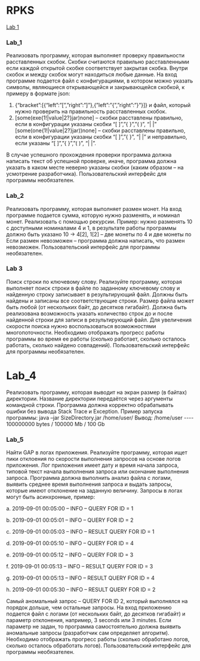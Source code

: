 # RPKS

[Lab 1](#Lab-3)

### Lab_1
Реализовать программу, которая выполняет проверку правильности
расставленных скобок. Скобки считаются правильно расставленными
если каждой открытой скобке соответствует закрытая скобка. Внутри
скобок и между скобок могут находиться любые данные. На вход
программе подается файл с конфигурациями, в котором можно указать
символы, являющиеся открывающейся и закрывающейся скобкой, к
примеру в формате json:
1. {“bracket”:[{“left”:”[”,”right”:”]”},{”left”:”{”,”right”:”}”}]}
  и файл, который нужно проверить на правильность расставленных
  скобок.
2. [some(exe{1!|value|2?}jar)none] – скобки расставлены правильно,
  если в конфигурации указаны скобки “[ ]”,”{ }”,”( )”, “| |”
  [some(one{1!|value|2?}jar))none] – скобки расставлены правильно,
  если в конфигурации указаны скобки “[ ]”,”{ }”, “| |” и
  неправильно, если указаны “[ ]”,”{ }”,”( )”, “| |”.
 
В случае успешного прохождения проверки программа должна
написать текст об успешной проверке, иначе, программа должна
указать в каком месте неверно указаны скобки (каким образом – на
усмотрение разработчика).
Пользовательский интерфейс для программы необязателен.

### Lab_2
 Реализовать программу, которая выполняет размен монет. На вход
программе подается сумма, которую нужно разменять, и номинал
монет. Реализовать с помощью рекурсии. Пример: нужно разменять 10
с доступными номиналами 4 и 1, в результате работы программы
должно быть указано 10 -> 4[2], 1[2] – две монеты по 4 и две монеты по
Если размен невозможен – программа должна написать, что размен
невозможен. Пользовательский интерфейс для программы
необязателен. 

### Lab 3
Поиск строки по ключевому слову. Реализуйте программу, которая
выполняет поиск строки в файле по заданному ключевому слову и
найденную строку записывает в результирующий файл. Должны быть
найдены и записаны все соответствующие строки. Размер файла может
   быть любой (от нескольких байт, до десятков гигабайт). Должна быть
   реализована возможность указать количество строк до и после
   найденной строки для записи в результирующий файл. Для увеличения
   скорости поиска нужно воспользоваться возможностями
   многопоточности. Необходимо отображать прогресс работы
   программы во время ее работы (сколько работает, сколько осталось
   работать, сколько найдено совпадений). Пользовательский интерфейс
   для программы необязателен.

# Lab_4
Реализовать программу, которая выводит на экран размер (в байтах)
   директории. Название директории передаётся через аргументы
   командной строки. Программа должна корректно обрабатывать ошибки
   без вывода Stack Trace и Exception.
   Пример запуска программы: java –jar SizeDirectory.jar /home/user/
   Вывод: /home/user ---- 100000000 bytes / 100000 Mb / 100 Gb

### Lab_5
Найти GAP в логах приложения. Реализуйте программу, которая ищет
пики отклоения по скорости выполнения запросов на основе логов
приложения. Лог приложения имеет дату и время начала запроса,
типовой текст начала выполнения запроса или окончание выполнения
запроса. Программа должна выполнить анализ файла с логами, выявить
среднее время выполнения запроса и выдать запросы, которые имеют
отклонение на заданную величину. Запросы в логах могут быть
асинхронные, пример:

a. 2019-09-01 00:05:00 – INFO – QUERY FOR ID = 1

b. 2019-09-01 00:05:01 – INFO – QUERY FOR ID = 2

c. 2019-09-01 00:05:03 – INFO – RESULT QUERY FOR ID = 1

d. 2019-09-01 00:05:10 – INFO – QUERY FOR ID = 4

e. 2019-09-01 00:05:12 – INFO – QUERY FOR ID = 3

f. 2019-09-01 00:05:13 – INFO – RESULT QUERY FOR ID = 3

g. 2019-09-01 00:05:13 – INFO – RESULT QUERY FOR ID = 4

h. 2019-09-01 00:05:30 – INFO – RESULT QUERY FOR ID = 2

Самый аномальный запрос – QUERY FOR ID 2, который выполнялся
на порядок дольше, чем остальные запросы. На вход приложению
подается файл с логами (от нескольких байт, до десятков гигабайт) и
параметр отклонения, например, 3 seconds или 3 minutes. Если
параметр не задан, то программа самостоятельно должна выявить
аномальные запросы (разработчик сам определяет алгоритм).
Необходимо отображать прогресс работы (сколько обработано логов,
сколько осталось обработать логов). Пользовательский интерфейс для
программы необязателен.
